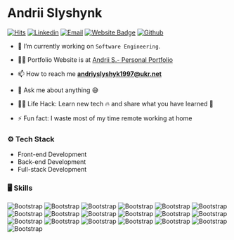 # Andrii Slyshynk

[![Hits](https://hits.seeyoufarm.com/api/count/incr/badge.svg?url=https%3A%2F%2Fgithub.com%2Fgoal-dev%2Fgoal-dev&count_bg=%2379C83D&title_bg=%23555555&icon=&icon_color=%23E7E7E7&title=Profile+Views&edge_flat=false)](https://hits.seeyoufarm.com)
[![Linkedin](https://img.shields.io/badge/-LinkedIn-blue?style=flat&logo=Linkedin&logoColor=white)](https://www.linkedin.com/in/andriislyshynk/)
[![Email](https://img.shields.io/badge/-Email-c14438?style=flat&logo=Gmail&logoColor=white)](mailto:andriyslyshyk1997@ukr.net)
[![Website Badge](https://img.shields.io/badge/-Website-c14438?style=flat&logo=Google-Chrome&logoColor=white&link=https://andrii-slyshynk.netlify.app)](https://andrii-slyshynk.netlify.app)
[![Github](https://img.shields.io/github/followers/goal-dev?label=Follow&style=social)](https://github.com/goal-dev)

- 🔭 I’m currently working on `Software Engineering`.

- 👨‍💻 Portfolio Website is at [Andrii S.- Personal Portfolio](https://andrii-slyshynk.netlify.app/)

- 📫 How to reach me **andriyslyshyk1997@ukr.net**

- 💬 Ask me about anything :sweat_smile:

- 👨‍💻 Life Hack: Learn new tech :fire: and share what you have learned :tada:

- ⚡ Fun fact: I waste most of my time remote working at home


### ⚙️ Tech Stack

- Front-end Development
- Back-end Development
- Full-stack Development

### 🖥 Skills

![Bootstrap](https://img.shields.io/badge/-HTML5-05122A?style=flat&logo=HTML5&color=353535) ![Bootstrap](https://img.shields.io/badge/-CSS3-05122A?style=flat&logo=CSS3&color=353535) ![Bootstrap](https://img.shields.io/badge/-C%23-05122A?style=flat&logo=C#&color=353535) ![Bootstrap](https://img.shields.io/badge/-Javascript-05122A?style=flat&logo=Javascript&color=353535) ![Bootstrap](https://img.shields.io/badge/-Typescript-05122A?style=flat&logo=Typescript&color=353535) ![Bootstrap](https://img.shields.io/badge/-React-05122A?style=flat&logo=React&color=353535) ![Bootstrap](https://img.shields.io/badge/-Vue.js-05122A?style=flat&logo=Vue.js&color=353535) ![Bootstrap](https://img.shields.io/badge/-Next.js-05122A?style=flat&logo=Next.js&color=353535) ![Bootstrap](https://img.shields.io/badge/-Nuxt.js-05122A?style=flat&logo=Nuxt.js&color=353535) ![Bootstrap](https://img.shields.io/badge/-Angular-05122A?style=flat&logo=Angular&color=353535) ![Bootstrap](https://img.shields.io/badge/-.NET-05122A?style=flat&logo=.NET&color=353535) ![Bootstrap](https://img.shields.io/badge/-Python-05122A?style=flat&logo=Python&color=353535) ![Bootstrap](https://img.shields.io/badge/-Docker-05122A?style=flat&logo=Docker&color=353535) ![Bootstrap](https://img.shields.io/badge/-MongoDB-05122A?style=flat&logo=MongoDB&color=353535) ![Bootstrap](https://img.shields.io/badge/-MySQL-05122A?style=flat&logo=MySQL&color=353535) ![Bootstrap](https://img.shields.io/badge/-PostgreSQL-05122A?style=flat&logo=PostgreSQL&color=353535) ![Bootstrap](https://img.shields.io/badge/-Pandas-05122A?style=flat&logo=Pandas&color=353535) ![Bootstrap](https://img.shields.io/badge/-Flask-05122A?style=flat&logo=Flask&color=353535) ![Bootstrap](https://img.shields.io/badge/-Django-05122A?style=flat&logo=Django&color=353535)
